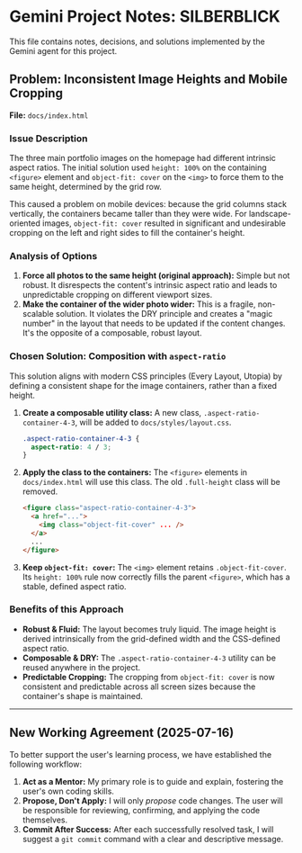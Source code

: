 # Gemini Project Notes: SILBERBLICK

This file contains notes, decisions, and solutions implemented by the Gemini agent for this project.

## Problem: Inconsistent Image Heights and Mobile Cropping

**File:** `docs/index.html`

### Issue Description
The three main portfolio images on the homepage had different intrinsic aspect ratios. The initial solution used `height: 100%` on the containing `<figure>` element and `object-fit: cover` on the `<img>` to force them to the same height, determined by the grid row.

This caused a problem on mobile devices: because the grid columns stack vertically, the containers became taller than they were wide. For landscape-oriented images, `object-fit: cover` resulted in significant and undesirable cropping on the left and right sides to fill the container's height.

### Analysis of Options

1.  **Force all photos to the same height (original approach):** Simple but not robust. It disrespects the content's intrinsic aspect ratio and leads to unpredictable cropping on different viewport sizes.
2.  **Make the container of the wider photo wider:** This is a fragile, non-scalable solution. It violates the DRY principle and creates a "magic number" in the layout that needs to be updated if the content changes. It's the opposite of a composable, robust layout.

### Chosen Solution: Composition with `aspect-ratio`

This solution aligns with modern CSS principles (Every Layout, Utopia) by defining a consistent shape for the image containers, rather than a fixed height.

1.  **Create a composable utility class:** A new class, `.aspect-ratio-container-4-3`, will be added to `docs/styles/layout.css`.

    ```css
    .aspect-ratio-container-4-3 {
      aspect-ratio: 4 / 3;
    }
    ```

2.  **Apply the class to the containers:** The `<figure>` elements in `docs/index.html` will use this class. The old `.full-height` class will be removed.

    ```html
    <figure class="aspect-ratio-container-4-3">
      <a href="...">
        <img class="object-fit-cover" ... />
      </a>
      ...
    </figure>
    ```
3. **Keep `object-fit: cover`:** The `<img>` element retains `.object-fit-cover`. Its `height: 100%` rule now correctly fills the parent `<figure>`, which has a stable, defined aspect ratio.

### Benefits of this Approach

*   **Robust & Fluid:** The layout becomes truly liquid. The image height is derived intrinsically from the grid-defined width and the CSS-defined aspect ratio.
*   **Composable & DRY:** The `.aspect-ratio-container-4-3` utility can be reused anywhere in the project.
*   **Predictable Cropping:** The cropping from `object-fit: cover` is now consistent and predictable across all screen sizes because the container's shape is maintained.
---
## New Working Agreement (2025-07-16)

To better support the user's learning process, we have established the following workflow:

1.  **Act as a Mentor:** My primary role is to guide and explain, fostering the user's own coding skills.
2.  **Propose, Don't Apply:** I will only *propose* code changes. The user will be responsible for reviewing, confirming, and applying the code themselves.
3.  **Commit After Success:** After each successfully resolved task, I will suggest a `git commit` command with a clear and descriptive message.